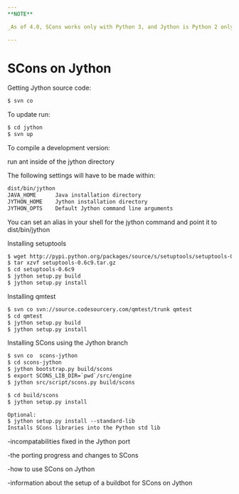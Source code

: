 ```yaml
---
**NOTE**

_As of 4.0, SCons works only with Python 3, and Jython is Python 2 only, with no current indication that a 3.x version is in the works.  To attempt the below, use a checkout of SCons that is prior to the 4.0 release._

---
```


# SCons on Jython

Getting Jython source code: 


```txt
$ svn co
```
To update run: 


```txt
$ cd jython
$ svn up
```
To compile a development version: 

run ant  inside of the jython directory 

The following settings will have to be made within: 


```txt
dist/bin/jython
JAVA_HOME      Java installation directory
JYTHON_HOME    Jython installation directory
JYTHON_OPTS    Default Jython command line arguments
```
You can set an alias in your shell for the jython command and point it to dist/bin/jython 

Installing setuptools 


```txt
$ wget http://pypi.python.org/packages/source/s/setuptools/setuptools-0.6c9.tar.gz#md5=3864c01d9c719c8924c455714492295e
$ tar xzvf setuptools-0.6c9.tar.gz
$ cd setuptools-0.6c9
$ jython setup.py build
$ jython setup.py install
```
Installing qmtest 


```txt
$ svn co svn://source.codesourcery.com/qmtest/trunk qmtest
$ cd qmtest
$ jython setup.py build
$ jython setup.py install
```
Installing SCons using the Jython branch 


```txt
$ svn co  scons-jython
$ cd scons-jython
$ jython bootstrap.py build/scons
$ export SCONS_LIB_DIR=`pwd`/src/engine
$ jython src/script/scons.py build/scons

$ cd build/scons
$ jython setup.py install

Optional:
$ jython setup.py install --standard-lib
Installs SCons libraries into the Python std lib

```
-incompatabilities fixed in the Jython port 

-the porting progress and changes to SCons 

-how to use SCons on Jython 

-information about the setup of a buildbot for SCons on Jython 
